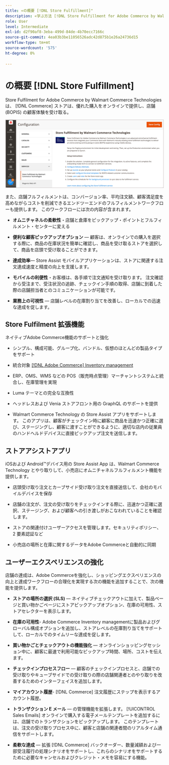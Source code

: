 ```yaml
---
title: «の概要 [!DNL Store Fulfillment]"
description: «学ぶ方法 [!DNL Store Fulfillment for Adobe Commerce by Walmart Commerce Technologies] は、顧客向けにオンラインでの購入、店舗での受け取り (BOPIS) をサポートします。 Store Assist モバイルを使用して、BOPIS の達成と注文処理を合理化し、店舗関連者と Commerce の顧客に提供します。」
role: User
level: Intermediate
exl-id: d2f90af8-3eba-499d-84de-4b70ecc7166c
source-git-commit: 4ea03b3be11056526adc42d875b1e26a24736d15
workflow-type: tm+mt
source-wordcount: '575'
ht-degree: 0%

---
```


# の概要 [!DNL Store Fulfillment]

Store Fulfilment for Adobe Commerce by Walmart Commerce Technologies は、 [!DNL Commerce] ストアは、優れた購入をオンラインで提供し、店舗 (BOPIS) の顧客体験を受け取る。

![フルフィルメントソリューションAdobe管理者構成を保存](assets/store-fulfillment-admin-home.png)

また、店舗フルフィルメントは、コンバージョン率、平均注文額、顧客満足度を高めながらコストを削減できるエンドツーエンドのフルフィルメントワークフローも提供します。 このワークフローには次の内容が含まれます。

* **オムニチャネルの柔軟性**・店舗と倉庫をピックアップ・ポイントとフルフィルメント・センターに変える

* **便利な顧客ピックアップオプション** — 顧客は、オンラインでの購入を選択する際に、商品の在庫状況を簡単に確認し、商品を受け取るストアを選択して、商品を店頭で受け取ることができます。

* **達成効率**— Store Assist モバイルアプリケーションは、ストアに関連する注文達成速度と精度の向上を支援します。

* **モバイルの利便性**・お客様は、各手順で注文通知を受け取ります。 注文確認から受注まで、受注状況の追跡、チェックイン手順の取得、店舗に到着した際の店舗担当者とのコミュニケーションが可能です。

* **業務上の可視性** — 店舗レベルの在庫割り当てを改善し、ローカルでの迅速な達成を促します。

## Store Fulfilment 拡張機能

ネイティブAdobe Commerce機能のサポートと強化

* シンプル、構成可能、グループ化、バンドル、仮想のほとんどの製品タイプをサポート

* 統合対象 [[!DNL Adobe Commerce] Inventory management](https://docs.magento.com/user-guide/catalog/inventory-learn-more.html)

* ERP、OMS、WMS などの POS（販売時点管理）マーチャントシステムと統合し、在庫管理を実現

* Luma テーマとの完全な互換性

* ヘッドレスおよび Venia ストアフロント用の GraphQL のサポートを提供

* Walmart Commerce Technology の Store Assist アプリをサポートします。 このアプリは、顧客がチェックイン時に顧客に商品を迅速かつ正確に選び、ステージングし、顧客に渡すことができるように、適切な店内の従業員のハンドヘルドデバイスに直接ピックアップ注文を送信します。

## ストアアシストアプリ

iOSおよび Android™デバイス用の Store Assist App は、Walmart Commerce Technology とやり取りして、小売店にオムニチャネルフルフィルメント機能を提供します。

* 店頭受け取り注文とカーブサイド受け取り注文を直接送信して、会社のモバイルデバイスを保存

* 店舗の注文が、注文の受け取りをチェックインする際に、迅速かつ正確に選択、ステージング、および顧客への引き渡しがおこなわれていることを確認します。

* ストアの関連付けユーザーアクセスを管理します。セキュリティポリシー、2 要素認証など

* 小売店の場所と在庫に関するデータをAdobe Commerceと自動的に同期

## ユーザーエクスペリエンスの強化

店舗の達成は、Adobe Commerceを強化し、ショッピングエクスペリエンスの向上と達成ワークフローの合理化を実現する次の機能を追加することで、次の機能を提供します。

* **ストアの場所の選択 (SLS)** — ネイティブチェックアウトに加えて、製品ページと買い物かごページにストアピックアップオプション、在庫の可用性、ストアセレクターを表示します。

* **在庫の可用性**- Adobe Commerce Inventory managementに製品およびグローバル構成オプションを追加し、ストアレベルの在庫割り当てをサポートして、ローカルでのタイムリーな達成を促します。

* **買い物かごとチェックアウトの機能強化** — オンラインショッピングセッション中に、顧客に最速で利用可能なピックアップ時間、場所、コストを伝えます。

* **チェックインプロセスフロー** — 顧客のチェックインプロセスと、店舗での受け取りやキューブサイドでの受け取りの際の店舗関連者とのやり取りを改善するためのインターフェイスを追加します。

* **マイアカウント履歴**- [!DNL Commerce] 注文履歴にステップを表示するアカウント履歴。

* **トランザクション E メール** — の管理機能を拡張します。 [!UICONTROL Sales Emails] オンラインで購入する電子メールテンプレートを追加するには、店舗でのトランザクションをピックアップします。 このテンプレートは、注文の受け取りプロセス中に、顧客と店舗の関連者間のリアルタイム通信をサポートします。

* **柔軟な達成** — 拡張 [!DNL Commerce] バックオーダー、数量減額および一部受注履行の処理シナリオをサポートし、これらのシナリオをサポートするために必要なキャンセルおよびクレジット・メモを容易にする機能。
